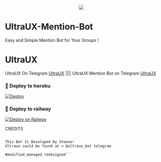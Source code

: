 <p align="center">
  <img src="https://telegra.ph/file/0577a42f96fb69c41172e.jpg">
</p>

# UltraUX-Mention-Bot
Easy and Simple Mention Bot for Your Groups !

# UltraUX
UltraUX On Telegram [UltraUX](https://t.me/ultraux_bot) |||| 
UltraUX Mention Bot on Telegram [UltraUX](t.me/ultraux_mentionbot)

### 🚀 Deploy to heroku
[![Deploy](https://www.herokucdn.com/deploy/button.svg)](https://heroku.com/deploy?template=https://github.com/Tony-stark003/EvaMaria-1)

### 🚀 Deploy to railway
[![Deploy on Railway](https://railway.app/button.svg)](https://railway.app/new/template?template=https%3A%2F%2Fgithub.com%2Fnoob-dv%2FUltraUX-Mention-Bot&envs=API_HASH%2CAPP_ID%2CTOKEN&API_HASHDesc=Get+it+from+my.telegram.org+or+visit+t.me%2Fultraux_official&APP_IDDesc=Get+it+from+my.telegram.org+or+visit+t.me%2Fultraux_official&TOKENDesc=BotToken+%28+Get+it+from+BotFather+%29&referralCode=Ultraux)

CREDITS

```❤️ DV ( Steeve ) ( @digvijaysingh178 )

This Bot Is Developed By Steeve!
Ultraux could be found at = @ultraux_bot telegram

#modified_managed_redesigned```
